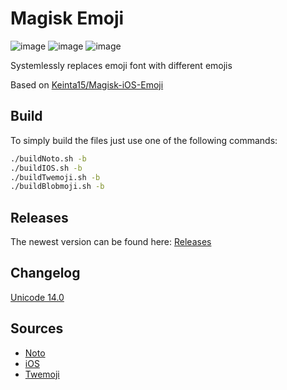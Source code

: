 # Magisk Emoji
![image](https://badgen.net/gitlab/release/2tefan/magisk-emoji)
![image](https://badgen.net/gitlab/last-commit/2tefan/magisk-emoji)
![image](https://badgen.net/gitlab/stars/2tefan/magisk-emoji)


Systemlessly replaces emoji font with different emojis

Based on [Keinta15/Magisk-iOS-Emoji](https://github.com/Keinta15/Magisk-iOS-Emoji)

## Build

To simply build the files just use one of the following commands:
```sh
./buildNoto.sh -b
./buildIOS.sh -b
./buildTwemoji.sh -b
./buildBlobmoji.sh -b
```

## Releases
The newest version can be found here: [Releases](https://gitlab.com/2tefan/magisk-emoji/-/releases) 

## Changelog
[Unicode 14.0](https://emojipedia.org/emoji-14.0/)

## Sources
- [Noto](https://github.com/googlefonts/noto-emoji/releases/tag/v2.034)
- [iOS](https://github.com/samuelngs/apple-emoji-linux/releases/tag/ios-15.4)
- [Twemoji](https://github.com/twitter/twemoji)
